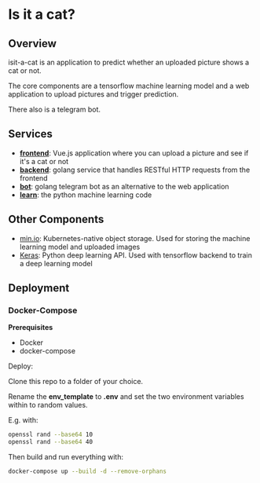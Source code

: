 # Is it a cat?

## Overview

isit-a-cat is an application to predict whether an uploaded picture shows a cat or not.
 
The core components are a tensorflow machine learning model and a web application to upload pictures and trigger prediction.

There also is a telegram bot.

## Services

- [__frontend__](./frontend): Vue.js application where you can upload a picture and see if it's a cat or not
- [__backend__](./internal/api): golang service that handles RESTful HTTP requests from the frontend
- [__bot__](./internal/bot): golang telegram bot as an alternative to the web application
- [__learn__](./learn): the python machine learning code

## Other Components

- [min.io](https://min.io): Kubernetes-native object storage. Used for storing the machine learning model and uploaded images
- [Keras](https://keras.io/): Python deep learning API. Used with tensorflow backend to train a deep learning model

## Deployment

### Docker-Compose

__Prerequisites__

- Docker
- docker-compose

Deploy:

Clone this repo to a folder of your choice. 

Rename the __env_template__ to __.env__ and set the two environment variables within to random values.

E.g. with:
```bash
openssl rand --base64 10
openssl rand --base64 40
```

Then build and run everything with:

```bash
docker-compose up --build -d --remove-orphans
```

